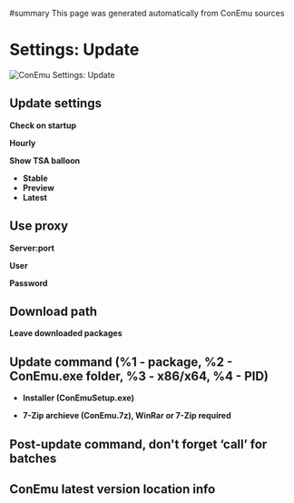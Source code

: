 ﻿#summary This page was generated automatically from ConEmu sources
<a href='Hidden comment:  IDD_SPG_UPDATE '></a>
# Settings: Update #
<img src='http://conemu-maximus5.googlecode.com/svn/files/Settings-Update.png' title='ConEmu Settings: Update'>



<h2>Update settings</h2>

<b>Check on startup</b>

<b>Hourly</b>

<b>Show TSA balloon</b>

<ul><li><b>Stable</b>
</li><li><b>Preview</b>
</li><li><b>Latest</b></li></ul>




<h2>Use proxy</h2>



<b>Server:port</b>

<b>User</b>

<b>Password</b>



<h2>Download path</h2>



<b>Leave downloaded packages</b>



<h2>Update command (%1 - package, %2 - ConEmu.exe folder, %3 - x86/x64, %4 - PID)</h2>



<ul><li><b>Installer (ConEmuSetup.exe)</b></li></ul>




<ul><li><b>7-Zip archieve (ConEmu.7z), WinRar or 7-Zip required</b></li></ul>








<h2>Post-update command, don't forget ‘call’ for batches</h2>





<h2>ConEmu latest version location info</h2>





